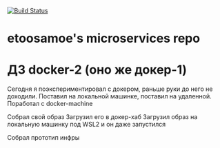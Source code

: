 [![Build Status](https://travis-ci.com/Otus-DevOps-2020-05/etoosamoe_microservices.svg?branch=master)](https://travis-ci.com/Otus-DevOps-2020-05/etoosamoe_microservices)

# etoosamoe's microservices repo

# ДЗ docker-2 (оно же докер-1)

Сегодня я поэкспериментировал с докером, раньше руки до него не доходили.
Поставил на локальной машинке, поставил на удаленной.
Поработал с docker-machine

Собрал свой образ
Загрузил его в докер-хаб
Загрузил образ на локальную машинку под WSL2 и он даже запустился

Собрал прототип инфры
